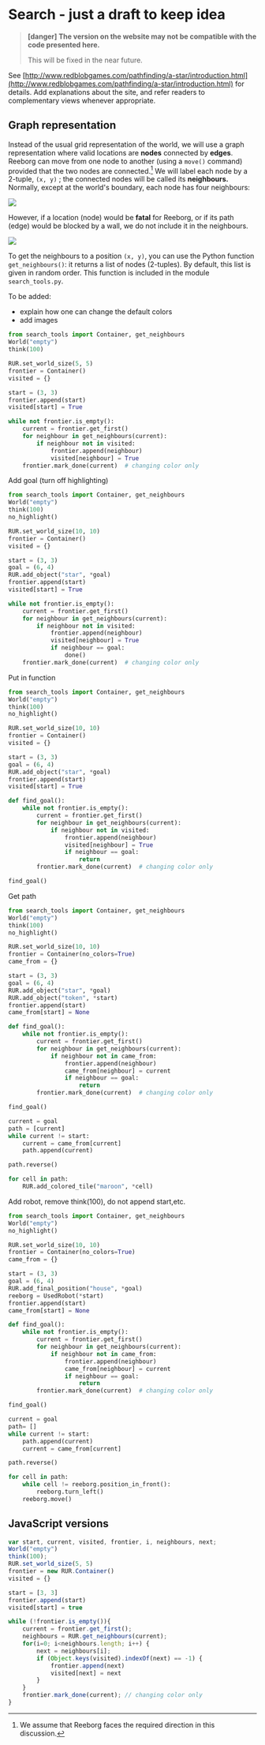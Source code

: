 # Search - just a draft to keep idea

> **\[danger\] The version on the website may not be compatible with the code presented here.**
>
> This will be fixed in the near future.

See [http://www.redblobgames.com/pathfinding/a-star/introduction.html](http://www.redblobgames.com/pathfinding/a-star/introduction.html) for details. Add explanations about the site, and refer readers to complementary views whenever appropriate.

## Graph representation

Instead of the usual grid representation of the world, we will use a graph representation where valid locations are **nodes** connected by **edges**. Reeborg can move from one node to another \(using a `move()` command\) provided that the two nodes are connected.[^1] We will label each node by a 2-tuple, `(x, y)` ; the connected nodes will be called its **neighbours.** Normally, except at the world's boundary, each node has four neighbours:

![](/assets/graph1.png)

However, if a location \(node\) would be **fatal** for Reeborg, or if its path \(edge\) would be blocked by a wall, we do not include it in the neighbours.

![](/assets/graph2.png)

To get the neighbours to a position `(x, y)`, you can use the Python function `get_neighbours()`: it returns a list of nodes \(2-tuples\). By default, this list is given in random order. This function is included in the module `search_tools.py`.

To be added:

* explain how one can change the default colors
* add images

```py
from search_tools import Container, get_neighbours
World("empty")
think(100)

RUR.set_world_size(5, 5)
frontier = Container()
visited = {}

start = (3, 3)
frontier.append(start)
visited[start] = True

while not frontier.is_empty():
    current = frontier.get_first()
    for neighbour in get_neighbours(current):
        if neighbour not in visited:
            frontier.append(neighbour)
            visited[neighbour] = True
    frontier.mark_done(current)  # changing color only
```

Add goal \(turn off highlighting\)

```py
from search_tools import Container, get_neighbours
World("empty")
think(100)
no_highlight()

RUR.set_world_size(10, 10)
frontier = Container()
visited = {}

start = (3, 3)
goal = (6, 4)
RUR.add_object("star", *goal)
frontier.append(start)
visited[start] = True

while not frontier.is_empty():
    current = frontier.get_first()
    for neighbour in get_neighbours(current):
        if neighbour not in visited:
            frontier.append(neighbour)
            visited[neighbour] = True
            if neighbour == goal:
                done()
    frontier.mark_done(current)  # changing color only
```

Put in function

```py
from search_tools import Container, get_neighbours
World("empty")
think(100)
no_highlight()

RUR.set_world_size(10, 10)
frontier = Container()
visited = {}

start = (3, 3)
goal = (6, 4)
RUR.add_object("star", *goal)
frontier.append(start)
visited[start] = True

def find_goal():
    while not frontier.is_empty():
        current = frontier.get_first()
        for neighbour in get_neighbours(current):
            if neighbour not in visited:
                frontier.append(neighbour)
                visited[neighbour] = True
                if neighbour == goal:
                    return
        frontier.mark_done(current)  # changing color only

find_goal()
```

Get path

```py
from search_tools import Container, get_neighbours
World("empty")
think(100)
no_highlight()

RUR.set_world_size(10, 10)
frontier = Container(no_colors=True)
came_from = {}

start = (3, 3)
goal = (6, 4)
RUR.add_object("star", *goal)
RUR.add_object("token", *start)
frontier.append(start)
came_from[start] = None

def find_goal():
    while not frontier.is_empty():
        current = frontier.get_first()
        for neighbour in get_neighbours(current):
            if neighbour not in came_from:
                frontier.append(neighbour)
                came_from[neighbour] = current
                if neighbour == goal:
                    return
        frontier.mark_done(current)  # changing color only

find_goal()

current = goal 
path = [current]
while current != start: 
    current = came_from[current]
    path.append(current)

path.reverse()

for cell in path:
    RUR.add_colored_tile("maroon", *cell)
```

Add robot, remove think\(100\), do not append start,etc.

```py
from search_tools import Container, get_neighbours
World("empty")
no_highlight()

RUR.set_world_size(10, 10)
frontier = Container(no_colors=True)
came_from = {}

start = (3, 3)
goal = (6, 4)
RUR.add_final_position("house", *goal)
reeborg = UsedRobot(*start)
frontier.append(start)
came_from[start] = None

def find_goal():
    while not frontier.is_empty():
        current = frontier.get_first()
        for neighbour in get_neighbours(current):
            if neighbour not in came_from:
                frontier.append(neighbour)
                came_from[neighbour] = current
                if neighbour == goal:
                    return
        frontier.mark_done(current)  # changing color only

find_goal()

current = goal 
path= []
while current != start: 
    path.append(current)
    current = came_from[current]

path.reverse()

for cell in path:
    while cell != reeborg.position_in_front():
        reeborg.turn_left()
    reeborg.move()
```

## JavaScript versions

```js
var start, current, visited, frontier, i, neighbours, next;
World("empty")
think(100);
RUR.set_world_size(5, 5)
frontier = new RUR.Container()
visited = {}

start = [3, 3]
frontier.append(start)
visited[start] = true

while (!frontier.is_empty()){
    current = frontier.get_first();
    neighbours = RUR.get_neighbours(current);
    for(i=0; i<neighbours.length; i++) {
        next = neighbours[i];
        if (Object.keys(visited).indexOf(next) == -1) {
            frontier.append(next)
            visited[next] = next
        }
    }
    frontier.mark_done(current); // changing color only
}
```

[^1]: We assume that Reeborg faces the required direction in this discussion.

